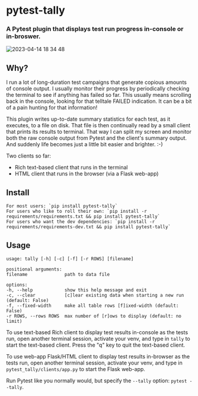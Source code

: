 # pytest-tally

### A Pytest plugin that displays test run progress in-console or in-broswer. ###

![2023-04-14 18 34 48](https://user-images.githubusercontent.com/4308435/232174467-752c5d13-15e3-4c23-9430-1087050af0a4.gif)


## Why?
I run a lot of long-duration test campaigns that generate copious amounts of console output. I usually monitor their progress by periodically checking the terminal to see if anything has failed so far. This usually means scrolling back in the console, looking for that telltale FAILED indication. It can be a bit of a pain hunting for that information!

This plugin writes up-to-date summary statistics for each test, as it executes, to a file on disk. That file is then continually read by a small client that prints its results to terminal. That way I can split my screen and monitor both the raw console output from Pytest and the client's summary output. And suddenly life becomes just a little bit easier and brighter. :-)

Two clients so far:
- Rich text-based client that runs in the terminal
- HTML client that runs in the browser (via a Flask web-app)

## Install ##
    For most users: `pip install pytest-tally`
    For users who like to roll their own: `pip install -r requirements/requirements.txt && pip install pytest-tally`
    For users who want the dev dependencies: `pip install -r requirements/requirements-dev.txt && pip install pytest-tally`

## Usage ##
    usage: tally [-h] [-c] [-f] [-r ROWS] [filename]

    positional arguments:
    filename              path to data file

    options:
    -h, --help            show this help message and exit
    -c, --clear           [c]lear existing data when starting a new run (default: False)
    -f, --fixed-width     make all table rows [f]ixed-width (default: False)
    -r ROWS, --rows ROWS  max number of [r]ows to display (default: no limit)

To use text-based Rich client to display test results in-console as the tests run, open another terminal session, activate your venv, and type in `tally` to start the text-based client. Press the "q" key to quit the text-based client.

To use web-app Flask/HTML client to display test results in-browser as the tests run, open another terminal session, activate your venv, and type in `pytest_tally/clients/app.py` to start the Flask web-app.

Run Pytest like you normally would, but specify the `--tally` option: `pytest --tally`.
